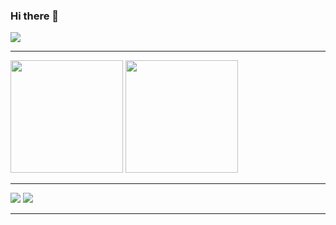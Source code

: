### Hi there 👋

<a href="https://github.com/hyeonda02"><img src="https://hits.seeyoufarm.com/api/count/incr/badge.svg?url=https%3A%2F%2Fgithub.com%2Fseondal&count_bg=%23000000&title_bg=%23000000&icon=github.svg&icon_color=%23E7E7E7&title=GitHub&edge_flat=false)"/></a>
<hr>
<p>
  <img height="180em" src="https://github-readme-stats.vercel.app/api?username=hyeonda02&show_icons=true&include_all_commits=true&bg_color=30,e96443,904e95&title_color=fff&text_color=fff">
  <img height="180em" src="https://github-readme-stats.vercel.app/api/top-langs/?username=hyeonda02&layout=compact&bg_color=30,e96443,904e95&title_color=fff&text_color=fff">
</p>
<hr>

<img src="http://mazandi.herokuapp.com/api?handle=dadah&theme=warm"/>
<img src="[![Solved.ac
프로필](http://mazassumnida.wtf/api/v2/generate_badge?boj=dadah)](https://solved.ac/dadah)">

<hr>

